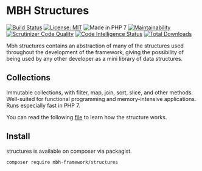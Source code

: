 # MBH Structures

[![Build Status](https://travis-ci.org/MBHFramework/structures.svg?branch=1.x)](https://travis-ci.org/MBHFramework/structures) [![License: MIT](https://img.shields.io/badge/License-MIT-blue.svg)](https://opensource.org/licenses/MIT) ![Made in PHP 7](https://img.shields.io/badge/PHP-7-blue.svg) [![Maintainability](https://api.codeclimate.com/v1/badges/d78bb935e6cdc5dc1a78/maintainability)](https://codeclimate.com/github/MBHFramework/structures/maintainability) [![Scrutinizer Code Quality](https://scrutinizer-ci.com/g/MBHFramework/structures/badges/quality-score.png?b=1.x)](https://scrutinizer-ci.com/g/MBHFramework/structures/?branch=1.x) [![Code Intelligence Status](https://scrutinizer-ci.com/g/MBHFramework/structures/badges/code-intelligence.svg?b=1.x)](https://scrutinizer-ci.com/code-intelligence) [![Total Downloads](https://poser.pugx.org/mbh-framework/structures/downloads)](https://packagist.org/packages/mbh-framework/structures)

Mbh structures contains an abstraction of many of the structures used throughout the development of the framework, giving the possibility of being used by any other developer as a mini library of data structures.

## Collections

Immutable collections, with filter, map, join, sort, slice, and other methods. Well-suited for functional programming and memory-intensive applications. Runs especially fast in PHP 7.

You can read the following [file](./docs/COLLECTIONS.md) to learn how the structure works.

## Install

structures is available on composer via packagist.

```sh
composer require mbh-framework/structures
```
